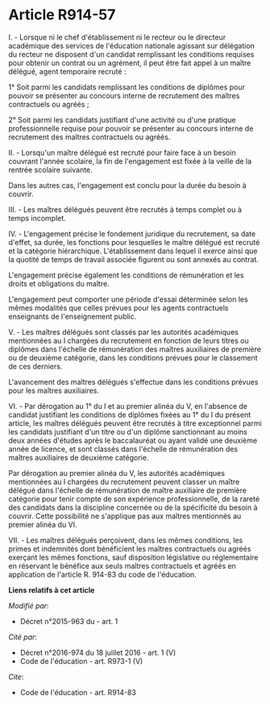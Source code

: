 # Article R914-57

I. - Lorsque ni le chef d'établissement ni le recteur ou le directeur académique des services de l'éducation nationale
agissant sur délégation du recteur ne disposent d'un candidat remplissant les conditions requises pour obtenir un contrat ou
un agrément, il peut être fait appel à un maître délégué, agent temporaire recruté :

1° Soit parmi les candidats remplissant les conditions de diplômes pour pouvoir se présenter au concours interne de
recrutement des maîtres contractuels ou agréés ;

2° Soit parmi les candidats justifiant d'une activité ou d'une pratique professionnelle requise pour pouvoir se présenter au
concours interne de recrutement des maîtres contractuels ou agréés.

II. - Lorsqu'un maître délégué est recruté pour faire face à un besoin couvrant l'année scolaire, la fin de l'engagement est
fixée à la veille de la rentrée scolaire suivante.

Dans les autres cas, l'engagement est conclu pour la durée du besoin à couvrir.

III. - Les maîtres délégués peuvent être recrutés à temps complet ou à temps incomplet.

IV. - L'engagement précise le fondement juridique du recrutement, sa date d'effet, sa durée, les fonctions pour lesquelles le
maître délégué est recruté et la catégorie hiérarchique. L'établissement dans lequel il exerce ainsi que la quotité de temps
de travail associée figurent ou sont annexés au contrat.

L'engagement précise également les conditions de rémunération et les droits et obligations du maître.

L'engagement peut comporter une période d'essai déterminée selon les mêmes modalités que celles prévues pour les agents
contractuels enseignants de l'enseignement public.

V. - Les maîtres délégués sont classés par les autorités académiques mentionnées au I chargées du recrutement en fonction de
leurs titres ou diplômes dans l'échelle de rémunération des maîtres auxiliaires de première ou de deuxième catégorie, dans
les conditions prévues pour le classement de ces derniers.

L'avancement des maîtres délégués s'effectue dans les conditions prévues pour les maîtres auxiliaires.

VI. - Par dérogation au 1° du I et au premier alinéa du V, en l'absence de candidat justifiant les conditions de diplômes
fixées au 1° du I du présent article, les maîtres délégués peuvent être recrutés à titre exceptionnel parmi les candidats
justifiant d'un titre ou d'un diplôme sanctionnant au moins deux années d'études après le baccalauréat ou ayant validé une
deuxième année de licence, et sont classés dans l'échelle de rémunération des maîtres auxiliaires de deuxième catégorie.

Par dérogation au premier alinéa du V, les autorités académiques mentionnées au I chargées du recrutement peuvent classer un
maître délégué dans l'échelle de rémunération de maître auxiliaire de première catégorie pour tenir compte de son expérience
professionnelle, de la rareté des candidats dans la discipline concernée ou de la spécificité du besoin à couvrir. Cette
possibilité ne s'applique pas aux maîtres mentionnés au premier alinéa du VI.

VII. - Les maîtres délégués perçoivent, dans les mêmes conditions, les primes et indemnités dont bénéficient les maîtres
contractuels ou agréés exerçant les mêmes fonctions, sauf disposition législative ou réglementaire en réservant le bénéfice
aux seuls maîtres contractuels et agréés en application de l'article R. 914-83 du code de l'éducation.

**Liens relatifs à cet article**

_Modifié par_:

  - Décret n°2015-963 du  - art. 1

_Cité par_:

  - Décret n°2016-974 du 18 juillet 2016 - art. 1 (V)
  - Code de l'éducation - art. R973-1 (V)

_Cite_:

  - Code de l'éducation - art. R914-83
